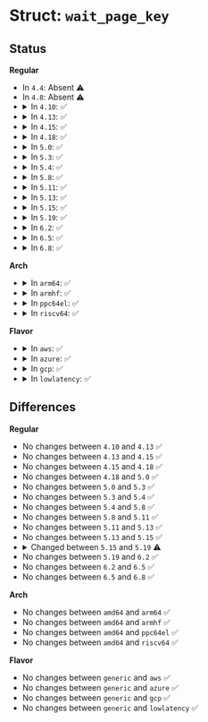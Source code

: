 # Struct: <code>wait_page_key</code>

## Status
<b>Regular</b>
<ul>
<li>
In <code>4.4</code>: Absent ⚠️
</li>
<li>
In <code>4.8</code>: Absent ⚠️
</li>
<li>
<details>
<summary>In <code>4.10</code>: ✅</summary>

```c
struct wait_page_key {
    struct page *page;
    int bit_nr;
    int page_match;
};
```
</details>
</li>
<li>
<details>
<summary>In <code>4.13</code>: ✅</summary>

```c
struct wait_page_key {
    struct page *page;
    int bit_nr;
    int page_match;
};
```
</details>
</li>
<li>
<details>
<summary>In <code>4.15</code>: ✅</summary>

```c
struct wait_page_key {
    struct page *page;
    int bit_nr;
    int page_match;
};
```
</details>
</li>
<li>
<details>
<summary>In <code>4.18</code>: ✅</summary>

```c
struct wait_page_key {
    struct page *page;
    int bit_nr;
    int page_match;
};
```
</details>
</li>
<li>
<details>
<summary>In <code>5.0</code>: ✅</summary>

```c
struct wait_page_key {
    struct page *page;
    int bit_nr;
    int page_match;
};
```
</details>
</li>
<li>
<details>
<summary>In <code>5.3</code>: ✅</summary>

```c
struct wait_page_key {
    struct page *page;
    int bit_nr;
    int page_match;
};
```
</details>
</li>
<li>
<details>
<summary>In <code>5.4</code>: ✅</summary>

```c
struct wait_page_key {
    struct page *page;
    int bit_nr;
    int page_match;
};
```
</details>
</li>
<li>
<details>
<summary>In <code>5.8</code>: ✅</summary>

```c
struct wait_page_key {
    struct page *page;
    int bit_nr;
    int page_match;
};
```
</details>
</li>
<li>
<details>
<summary>In <code>5.11</code>: ✅</summary>

```c
struct wait_page_key {
    struct page *page;
    int bit_nr;
    int page_match;
};
```
</details>
</li>
<li>
<details>
<summary>In <code>5.13</code>: ✅</summary>

```c
struct wait_page_key {
    struct page *page;
    int bit_nr;
    int page_match;
};
```
</details>
</li>
<li>
<details>
<summary>In <code>5.15</code>: ✅</summary>

```c
struct wait_page_key {
    struct page *page;
    int bit_nr;
    int page_match;
};
```
</details>
</li>
<li>
<details>
<summary>In <code>5.19</code>: ✅</summary>

```c
struct wait_page_key {
    struct folio *folio;
    int bit_nr;
    int page_match;
};
```
</details>
</li>
<li>
<details>
<summary>In <code>6.2</code>: ✅</summary>

```c
struct wait_page_key {
    struct folio *folio;
    int bit_nr;
    int page_match;
};
```
</details>
</li>
<li>
<details>
<summary>In <code>6.5</code>: ✅</summary>

```c
struct wait_page_key {
    struct folio *folio;
    int bit_nr;
    int page_match;
};
```
</details>
</li>
<li>
<details>
<summary>In <code>6.8</code>: ✅</summary>

```c
struct wait_page_key {
    struct folio *folio;
    int bit_nr;
    int page_match;
};
```
</details>
</li>
</ul>
<b>Arch</b>
<ul>
<li>
<details>
<summary>In <code>arm64</code>: ✅</summary>

```c
struct wait_page_key {
    struct page *page;
    int bit_nr;
    int page_match;
};
```
</details>
</li>
<li>
<details>
<summary>In <code>armhf</code>: ✅</summary>

```c
struct wait_page_key {
    struct page *page;
    int bit_nr;
    int page_match;
};
```
</details>
</li>
<li>
<details>
<summary>In <code>ppc64el</code>: ✅</summary>

```c
struct wait_page_key {
    struct page *page;
    int bit_nr;
    int page_match;
};
```
</details>
</li>
<li>
<details>
<summary>In <code>riscv64</code>: ✅</summary>

```c
struct wait_page_key {
    struct page *page;
    int bit_nr;
    int page_match;
};
```
</details>
</li>
</ul>
<b>Flavor</b>
<ul>
<li>
<details>
<summary>In <code>aws</code>: ✅</summary>

```c
struct wait_page_key {
    struct page *page;
    int bit_nr;
    int page_match;
};
```
</details>
</li>
<li>
<details>
<summary>In <code>azure</code>: ✅</summary>

```c
struct wait_page_key {
    struct page *page;
    int bit_nr;
    int page_match;
};
```
</details>
</li>
<li>
<details>
<summary>In <code>gcp</code>: ✅</summary>

```c
struct wait_page_key {
    struct page *page;
    int bit_nr;
    int page_match;
};
```
</details>
</li>
<li>
<details>
<summary>In <code>lowlatency</code>: ✅</summary>

```c
struct wait_page_key {
    struct page *page;
    int bit_nr;
    int page_match;
};
```
</details>
</li>
</ul>

## Differences
<b>Regular</b>
<ul>
<li>
No changes between <code>4.10</code> and <code>4.13</code> ✅
</li>
<li>
No changes between <code>4.13</code> and <code>4.15</code> ✅
</li>
<li>
No changes between <code>4.15</code> and <code>4.18</code> ✅
</li>
<li>
No changes between <code>4.18</code> and <code>5.0</code> ✅
</li>
<li>
No changes between <code>5.0</code> and <code>5.3</code> ✅
</li>
<li>
No changes between <code>5.3</code> and <code>5.4</code> ✅
</li>
<li>
No changes between <code>5.4</code> and <code>5.8</code> ✅
</li>
<li>
No changes between <code>5.8</code> and <code>5.11</code> ✅
</li>
<li>
No changes between <code>5.11</code> and <code>5.13</code> ✅
</li>
<li>
No changes between <code>5.13</code> and <code>5.15</code> ✅
</li>
<li>
<details>
<summary>Changed between <code>5.15</code> and <code>5.19</code> ⚠️</summary>
<ul>
<li>
<b>Field added. </b>
<code>struct folio *folio</code>
</li>
<li>
<b>Field removed. </b>
<code>struct page *page</code>
</li>
</ul>
</details>
</li>
<li>
No changes between <code>5.19</code> and <code>6.2</code> ✅
</li>
<li>
No changes between <code>6.2</code> and <code>6.5</code> ✅
</li>
<li>
No changes between <code>6.5</code> and <code>6.8</code> ✅
</li>
</ul>
<b>Arch</b>
<ul>
<li>
No changes between <code>amd64</code> and <code>arm64</code> ✅
</li>
<li>
No changes between <code>amd64</code> and <code>armhf</code> ✅
</li>
<li>
No changes between <code>amd64</code> and <code>ppc64el</code> ✅
</li>
<li>
No changes between <code>amd64</code> and <code>riscv64</code> ✅
</li>
</ul>
<b>Flavor</b>
<ul>
<li>
No changes between <code>generic</code> and <code>aws</code> ✅
</li>
<li>
No changes between <code>generic</code> and <code>azure</code> ✅
</li>
<li>
No changes between <code>generic</code> and <code>gcp</code> ✅
</li>
<li>
No changes between <code>generic</code> and <code>lowlatency</code> ✅
</li>
</ul>
